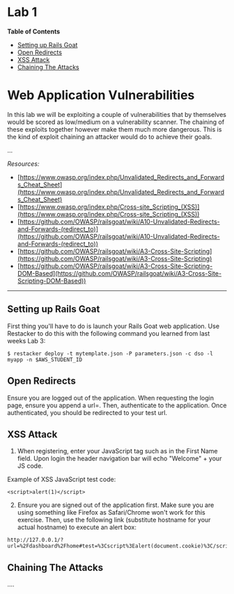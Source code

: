 # Lab 1

**Table of Contents**

- [Setting up Rails Goat](##Setting-up-Rails-Goat)
- [Open Redirects](##Open-Redirects)
- [XSS Attack](##XSS-Attack)
- [Chaining The Attacks](##Chaining-The-Attacks)

# Web Application Vulnerabilities
In this lab we will be exploiting a couple of vulnerabilities that by themselves would be scored as low/medium on a vulnerability scanner. The chaining of these exploits together however make them much more dangerous. This is the kind of exploit chaining an attacker would do to achieve their goals.

...

*Resources:*

- [https://www.owasp.org/index.php/Unvalidated_Redirects_and_Forwards_Cheat_Sheet](https://www.owasp.org/index.php/Unvalidated_Redirects_and_Forwards_Cheat_Sheet)
- [https://www.owasp.org/index.php/Cross-site_Scripting_(XSS)](https://www.owasp.org/index.php/Cross-site_Scripting_(XSS))
- [https://github.com/OWASP/railsgoat/wiki/A10-Unvalidated-Redirects-and-Forwards-(redirect_to)](https://github.com/OWASP/railsgoat/wiki/A10-Unvalidated-Redirects-and-Forwards-(redirect_to))
- [https://github.com/OWASP/railsgoat/wiki/A3-Cross-Site-Scripting](https://github.com/OWASP/railsgoat/wiki/A3-Cross-Site-Scripting)
- [https://github.com/OWASP/railsgoat/wiki/A3-Cross-Site-Scripting-DOM-Based](https://github.com/OWASP/railsgoat/wiki/A3-Cross-Site-Scripting-DOM-Based))
---

## Setting up Rails Goat

First thing you'll have to do is launch your Rails Goat web application.  Use Restacker to do this with the following command you learned from last weeks Lab 3:

```
$ restacker deploy -t mytemplate.json -P parameters.json -c dso -l myapp -n $AWS_STUDENT_ID
```


## Open Redirects

Ensure you are logged out of the application. When requesting the login page, ensure you append a url=. Then, authenticate to the application. Once authenticated, you should be redirected to your test url.


## XSS Attack

1. When registering, enter your JavaScript tag such as in the First Name field. Upon login the header navigation bar will echo "Welcome" + your JS code.

Example of XSS JavaScript test code:
```
<script>alert(1)</script>
```

2. Ensure you are signed out of the application first. Make sure you are using something like Firefox as Safari/Chrome won't work for this exercise. Then, use the following link (substitute hostname for your actual hostname) to execute an alert box:

```
http://127.0.0.1/?url=%2Fdashboard%2Fhome#test=%3Cscript%3Ealert(document.cookie)%3C/script%3E
```

## Chaining The Attacks

....
